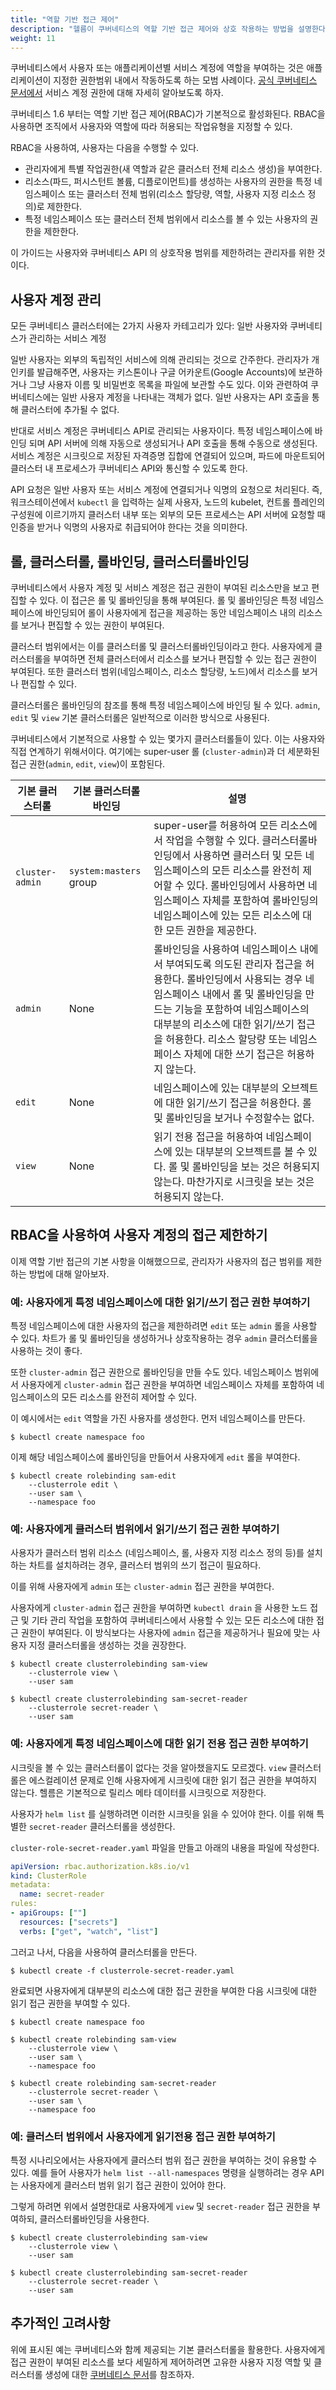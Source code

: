```yaml
---
title: "역할 기반 접근 제어"
description: "헬름이 쿠버네티스의 역할 기반 접근 제어와 상호 작용하는 방법을 설명한다."
weight: 11
---
```


쿠버네티스에서 사용자 또는 애플리케이션별 서비스 계정에 
역할을 부여하는 것은 애플리케이션이 지정한 권한범위 내에서 작동하도록 
하는 모범 사례이다. [공식 쿠버네티스 
문서에서](https://kubernetes.io/docs/admin/authorization/rbac/#service-account-permissions) 서비스 계정 권한에 대해 
자세히 알아보도록 하자.

쿠버네티스 1.6 부터는 역할 기반 접근 제어(RBAC)가 기본적으로 활성화된다.
RBAC을 사용하면 조직에서 사용자와 역할에 따라 허용되는
작업유형을 지정할 수 있다.

RBAC을 사용하여, 사용자는 다음을 수행할 수 있다.

- 관리자에게 특별 작업권한(새 역할과 같은 클러스터 전체 리소스 생성)을 
  부여한다.
- 리소스(파드, 퍼시스턴트 볼륨, 
  디플로이먼트)를 생성하는 사용자의 권한을 특정 네임스페이스 또는 클러스터 전체 범위(리소스 
  할당량, 역할, 사용자 지정 리소스 정의)로 제한한다.
- 특정 네임스페이스 또는 클러스터 전체 범위에서 리소스를 볼 수 있는 사용자의
  권한을 제한한다.

이 가이드는 사용자와 쿠버네티스 API 의 상호작용 범위를 제한하려는
관리자를 위한 것이다.

## 사용자 계정 관리

모든 쿠버네티스 클러스터에는 2가지 사용자 카테고리가 있다: 일반 사용자와 쿠버네티스가 관리하는
서비스 계정

일반 사용자는 외부의 독립적인 서비스에 의해 관리되는 것으로 간주한다. 관리자가 개인키를 
발급해주면, 사용자는 키스톤이나 구글 어카운트(Google Accounts)에 보관하거나 그냥
사용자 이름 및 비밀번호 목록을 파일에 보관할 수도 있다. 이와 관련하여 쿠버네티스에는 
일반 사용자 계정을 나타내는 객체가 없다. 일반 사용자는 
API 호출을 통해 클러스터에 추가될 수 없다.

반대로 서비스 계정은 쿠버네티스 API로 관리되는 사용자이다. 특정 
네임스페이스에 바인딩 되며 API 서버에 의해 자동으로 생성되거나 
API 호출을 통해 수동으로 생성된다. 서비스 계정은 시크릿으로 
저장된 자격증명 집합에 연결되어 있으며, 파드에 마운트되어 클러스터 
내 프로세스가 쿠버네티스 API와 통신할 수 있도록 한다.

API 요청은 일반 사용자 또는 서비스 계정에 연결되거나 
익명의 요청으로 처리된다. 즉, 워크스테이션에서 `kubectl` 을 
입력하는 실제 사용자, 노드의 kubelet, 컨트롤 플레인의 구성원에 
이르기까지 클러스터 내부 또는 외부의 모든 프로세스는 API 서버에 요청할 때 
인증을 받거나 익명의 사용자로 취급되어야 한다는 것을 의미한다. 

## 롤, 클러스터롤, 롤바인딩, 클러스터롤바인딩

쿠버네티스에서 사용자 계정 및 서비스 계정은 
접근 권한이 부여된 리소스만을 보고 편집할 수 있다. 
이 접근은 롤 및 롤바인딩을 통해 부여된다. 롤 및 롤바인딩은 
특정 네임스페이스에 바인딩되어 롤이 사용자에게 접근을 제공하는 
동안 네임스페이스 내의 리소스를 보거나 편집할 수 있는 권한이 부여된다.

클러스터 범위에서는 이를 클러스터롤 및 클러스터롤바인딩이라고 한다. 
사용자에게 클러스터롤을 부여하면 전체 클러스터에서 리소스를 보거나 
편집할 수 있는 접근 권한이 부여된다. 또한 클러스터 범위(네임스페이스, 
리소스 할당량, 노드)에서 리소스를 보거나 편집할 수 있다.

클러스터롤은 롤바인딩의 참조를 통해 특정 네임스페이스에 바인딩 
될 수 있다. `admin`, `edit` 및 `view` 기본 클러스터롤은 
일반적으로 이러한 방식으로 사용된다.

쿠버네티스에서 기본적으로 사용할 수 있는 몇가지 클러스터롤들이 있다. 이는 
사용자와 직접 연계하기 위해서이다. 여기에는 super-user 롤 
(`cluster-admin`)과 더 세분화된 접근 권한(`admin`, `edit`, 
`view`)이 포함된다.

| 기본 클러스터롤           | 기본 클러스터롤바인딩              | 설명
|---------------------|----------------------------|-------------
| `cluster-admin`     | `system:masters` group     | super-user를 허용하여 모든 리소스에서 작업을 수행할 수 있다. 클러스터롤바인딩에서 사용하면 클러스터 및 모든 네임스페이스의 모든 리소스를 완전히 제어할 수 있다. 롤바인딩에서 사용하면 네임스페이스 자체를 포함하여 롤바인딩의 네임스페이스에 있는 모든 리소스에 대한 모든 권한을 제공한다.
| `admin`             | None                       | 롤바인딩을 사용하여 네임스페이스 내에서 부여되도록 의도된 관리자 접근을 허용한다. 롤바인딩에서 사용되는 경우 네임스페이스 내에서 롤 및 롤바인딩을 만드는 기능을 포함하여 네임스페이스의 대부분의 리소스에 대한 읽기/쓰기 접근을 허용한다. 리소스 할당량 또는 네임스페이스 자체에 대한 쓰기 접근은 허용하지 않는다.
| `edit`              | None                       | 네임스페이스에 있는 대부분의 오브젝트에 대한 읽기/쓰기 접근을 허용한다. 롤 및 롤바인딩을 보거나 수정할수는 없다.
| `view`              | None                       | 읽기 전용 접근을 허용하여 네임스페이스에 있는 대부분의 오브젝트를 볼 수 있다. 롤 및 롤바인딩을 보는 것은 허용되지 않는다. 마찬가지로 시크릿을 보는 것은 허용되지 않는다.

## RBAC을 사용하여 사용자 계정의 접근 제한하기

이제 역할 기반 접근의 기본 사항을 이해했으므로, 관리자가 사용자의 접근 범위를
제한하는 방법에 대해 알아보자.

### 예: 사용자에게 특정 네임스페이스에 대한 읽기/쓰기 접근 권한 부여하기

특정 네임스페이스에 대한 사용자의 접근을 제한하려면 `edit` 또는 `admin` 
롤을 사용할 수 있다. 차트가 롤 및 롤바인딩을 생성하거나 상호작용하는 경우 
`admin` 클러스터롤을 사용하는 것이 좋다.

또한 `cluster-admin` 접근 권한으로 롤바인딩을 만들 수도 있다. 
네임스페이스 범위에서 사용자에게 `cluster-admin` 접근 권한을 부여하면 
네임스페이스 자체를 포함하여 네임스페이스의 모든 리소스를 완전히 제어할 수 있다.

이 예시에서는 `edit` 역할을 가진 사용자를 생성한다. 먼저 네임스페이스를
만든다.

```console
$ kubectl create namespace foo
```

이제 해당 네임스페이스에 롤바인딩을 만들어서 사용자에게 `edit` 롤을 부여한다.

```console
$ kubectl create rolebinding sam-edit
    --clusterrole edit \​
    --user sam \​
    --namespace foo
```

### 예: 사용자에게 클러스터 범위에서 읽기/쓰기 접근 권한 부여하기

사용자가 클러스터 범위 리소스
(네임스페이스, 롤, 사용자 지정 리소스 정의 등)를 
설치하는 차트를 설치하려는 경우, 클러스터 범위의 쓰기 접근이 필요하다.

이를 위해 사용자에게 `admin` 또는 `cluster-admin` 접근 권한을 부여한다.

사용자에게 `cluster-admin` 접근 권한을 부여하면 
`kubectl drain` 을 사용한 노드 접근 및 기타 관리 작업을 
포함하여 쿠버네티스에서 사용할 수 있는 모든 리소스에 대한 접근 권한이 
부여된다. 이 방식보다는 사용자에 `admin` 접근을 제공하거나 필요에 
맞는 사용자 지정 클러스터롤을 생성하는 것을 권장한다.

```console
$ kubectl create clusterrolebinding sam-view
    --clusterrole view \​
    --user sam

$ kubectl create clusterrolebinding sam-secret-reader
    --clusterrole secret-reader \​
    --user sam
```

### 예: 사용자에게 특정 네임스페이스에 대한 읽기 전용 접근 권한 부여하기

시크릿을 볼 수 있는 클러스터롤이 없다는 것을 알아챘을지도 모르겠다.
`view` 클러스터롤은 에스컬레이션 문제로 인해 사용자에게 시크릿에 
대한 읽기 접근 권한을 부여하지 않는다. 헬름은 기본적으로 릴리스 메타 데이터를 시크릿으로 저장한다.

사용자가 `helm list` 를 실행하려면 이러한 시크릿을 읽을 수 있어야 한다. 이를 위해
특별한 `secret-reader` 클러스터롤을 생성한다.

`cluster-role-secret-reader.yaml` 파일을 만들고 아래의 
내용을 파일에 작성한다.

```yaml
apiVersion: rbac.authorization.k8s.io/v1​
kind: ClusterRole​
metadata:​
  name: secret-reader​
rules:​
- apiGroups: [""]​
  resources: ["secrets"]​
  verbs: ["get", "watch", "list"]
```

그러고 나서, 다음을 사용하여 클러스터롤을 만든다.

```console
$ kubectl create -f clusterrole-secret-reader.yaml​
```

완료되면 사용자에게 대부분의 리소스에 대한 접근 권한을 부여한 다음 시크릿에 대한
읽기 접근 권한을 부여할 수 있다.

```console
$ kubectl create namespace foo

$ kubectl create rolebinding sam-view
    --clusterrole view \​
    --user sam \​
    --namespace foo

$ kubectl create rolebinding sam-secret-reader
    --clusterrole secret-reader \​
    --user sam \​
    --namespace foo
```

### 예: 클러스터 범위에서 사용자에게 읽기전용 접근 권한 부여하기

특정 시나리오에서는 사용자에게 클러스터 범위 접근 권한을 부여하는 것이 유용할 수 있다. 
예를 들어 사용자가 `helm list --all-namespaces` 명령을 
실행하려는 경우 API는 사용자에게 클러스터 범위 읽기 접근 권한이 있어야 한다.

그렇게 하려면 위에서 설명한대로 사용자에게 `view` 및 `secret-reader` 접근 권한을 
부여하되, 클러스터롤바인딩을 사용한다.

```console
$ kubectl create clusterrolebinding sam-view
    --clusterrole view \​
    --user sam

$ kubectl create clusterrolebinding sam-secret-reader
    --clusterrole secret-reader \​
    --user sam
```

## 추가적인 고려사항

위에 표시된 예는 쿠버네티스와 함께 제공되는 기본 클러스터롤을 
활용한다. 사용자에게 접근 권한이 부여된 리소스를 보다 세밀하게 
제어하려면 고유한 사용자 지정 역할 및 클러스터롤 생성에 대한 
[쿠버네티스 문서](https://kubernetes.io/docs/reference/access-authn-authz/rbac/)를 
참조하자.
